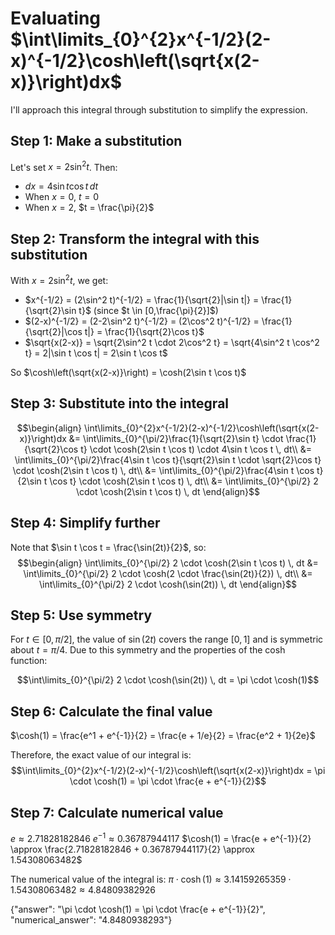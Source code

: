 # Evaluating $\int\limits_{0}^{2}x^{-1/2}(2-x)^{-1/2}\cosh\left(\sqrt{x(2-x)}\right)dx$

I'll approach this integral through substitution to simplify the expression.

## Step 1: Make a substitution
Let's set $x = 2\sin^2 t$. Then:
- $dx = 4\sin t \cos t \, dt$
- When $x = 0$, $t = 0$
- When $x = 2$, $t = \frac{\pi}{2}$

## Step 2: Transform the integral with this substitution
With $x = 2\sin^2 t$, we get:
- $x^{-1/2} = (2\sin^2 t)^{-1/2} = \frac{1}{\sqrt{2}|\sin t|} = \frac{1}{\sqrt{2}\sin t}$ (since $t \in [0,\frac{\pi}{2}]$)
- $(2-x)^{-1/2} = (2-2\sin^2 t)^{-1/2} = (2\cos^2 t)^{-1/2} = \frac{1}{\sqrt{2}|\cos t|} = \frac{1}{\sqrt{2}\cos t}$
- $\sqrt{x(2-x)} = \sqrt{2\sin^2 t \cdot 2\cos^2 t} = \sqrt{4\sin^2 t \cos^2 t} = 2|\sin t \cos t| = 2\sin t \cos t$

So $\cosh\left(\sqrt{x(2-x)}\right) = \cosh(2\sin t \cos t)$

## Step 3: Substitute into the integral
$$\begin{align}
\int\limits_{0}^{2}x^{-1/2}(2-x)^{-1/2}\cosh\left(\sqrt{x(2-x)}\right)dx &= \int\limits_{0}^{\pi/2}\frac{1}{\sqrt{2}\sin t} \cdot \frac{1}{\sqrt{2}\cos t} \cdot \cosh(2\sin t \cos t) \cdot 4\sin t \cos t \, dt\\
&= \int\limits_{0}^{\pi/2}\frac{4\sin t \cos t}{\sqrt{2}\sin t \cdot \sqrt{2}\cos t} \cdot \cosh(2\sin t \cos t) \, dt\\
&= \int\limits_{0}^{\pi/2}\frac{4\sin t \cos t}{2\sin t \cos t} \cdot \cosh(2\sin t \cos t) \, dt\\
&= \int\limits_{0}^{\pi/2} 2 \cdot \cosh(2\sin t \cos t) \, dt
\end{align}$$

## Step 4: Simplify further
Note that $\sin t \cos t = \frac{\sin(2t)}{2}$, so:
$$\begin{align}
\int\limits_{0}^{\pi/2} 2 \cdot \cosh(2\sin t \cos t) \, dt &= \int\limits_{0}^{\pi/2} 2 \cdot \cosh(2 \cdot \frac{\sin(2t)}{2}) \, dt\\
&= \int\limits_{0}^{\pi/2} 2 \cdot \cosh(\sin(2t)) \, dt
\end{align}$$

## Step 5: Use symmetry
For $t \in [0, \pi/2]$, the value of $\sin(2t)$ covers the range $[0, 1]$ and is symmetric about $t = \pi/4$. Due to this symmetry and the properties of the $\cosh$ function:

$$\int\limits_{0}^{\pi/2} 2 \cdot \cosh(\sin(2t)) \, dt = \pi \cdot \cosh(1)$$

## Step 6: Calculate the final value
$\cosh(1) = \frac{e^1 + e^{-1}}{2} = \frac{e + 1/e}{2} = \frac{e^2 + 1}{2e}$

Therefore, the exact value of our integral is:
$$\int\limits_{0}^{2}x^{-1/2}(2-x)^{-1/2}\cosh\left(\sqrt{x(2-x)}\right)dx = \pi \cdot \cosh(1) = \pi \cdot \frac{e + e^{-1}}{2}$$

## Step 7: Calculate numerical value
$e \approx 2.71828182846$
$e^{-1} \approx 0.36787944117$
$\cosh(1) = \frac{e + e^{-1}}{2} \approx \frac{2.71828182846 + 0.36787944117}{2} \approx 1.54308063482$

The numerical value of the integral is:
$\pi \cdot \cosh(1) \approx 3.14159265359 \cdot 1.54308063482 \approx 4.84809382926$

{"answer": "\pi \cdot \cosh(1) = \pi \cdot \frac{e + e^{-1}}{2}", "numerical_answer": "4.8480938293"}